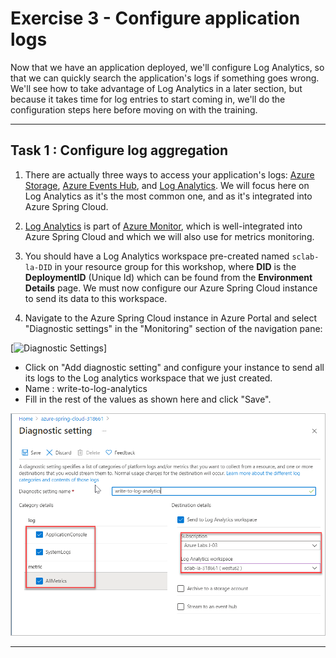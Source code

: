 # Exercise 3 - Configure application logs

Now that we have an application deployed, we'll configure Log Analytics, so that we can quickly search the application's logs if something goes wrong. We'll see how to take advantage of Log Analytics in a later section, but because it takes time for log entries to start coming in, we'll do the configuration steps here before moving on with the training.

---

## Task 1 : Configure log aggregation

1. There are actually three ways to access your application's logs: [Azure Storage](https://docs.microsoft.com/en-us/azure/storage/common/storage-introduction/?WT.mc_id=azurespringcloud-github-judubois), [Azure Events Hub](https://docs.microsoft.com/en-us/azure/event-hubs/?WT.mc_id=azurespringcloud-github-judubois), and [Log Analytics](https://docs.microsoft.com/en-us/azure/azure-monitor/log-query/get-started-portal/?WT.mc_id=azurespringcloud-github-judubois). We will focus here on Log Analytics as it's the most common one, and as it's integrated into Azure Spring Cloud.

2. [Log Analytics](https://docs.microsoft.com/en-us/azure/azure-monitor/log-query/get-started-portal/?WT.mc_id=azurespringcloud-github-judubois) is part of [Azure Monitor](https://azure.microsoft.com/en-us/services/monitor/?WT.mc_id=azurespringcloud-github-judubois), which is well-integrated into Azure Spring Cloud and which we will also use for metrics monitoring.

3. You should have a Log Analytics workspace pre-created named `sclab-la-DID` in your resource group for this workshop, where **DID** is the **DeploymentID** (Unique Id) which can be found from the **Environment Details** page. We must now configure our Azure Spring Cloud instance to send its data to this workspace.

4. Navigate to the Azure Spring Cloud instance in Azure Portal and select "Diagnostic settings" in the "Monitoring" section of the navigation pane:

[![Diagnostic Settings](media/01-diagnostic-settings.png)]

- Click on "Add diagnostic setting" and configure your instance to send all its logs to the Log analytics workspace that we just created.
- Name : write-to-log-analytics
- Fill in the rest of the values as shown here and click "Save".

![Send logs to the log analytics workspace](media/log-analytics-setting.png)

---
